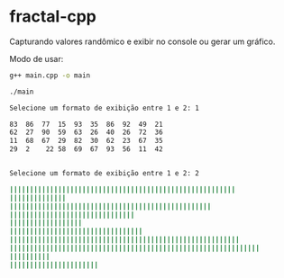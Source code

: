 # fractal-cpp

Capturando valores randômico e exibir no console ou gerar um gráfico.

Modo de usar:

```sh
g++ main.cpp -o main

./main

Selecione um formato de exibição entre 1 e 2: 1

83	86	77	15	93	35	86	92	49	21
62	27	90	59	63	26	40	26	72	36
11	68	67	29	82	30	62	23	67	35
29	2	 22	58	69	67	93	56	11	42


Selecione um formato de exibição entre 1 e 2: 2

||||||||||||||||||||||||||||||||||||||||||||||||||||||||
||||||||||||||
||||||||||||||||||||||||||||||||||||||||||||||||||
|||||||||||||||||||||||||||||||
||||||||||||||||||
|||||||||||||||||||||||||||||||||
|||||||||||||||||||||||||||||||||||||||||||||||||||||||||
||||||||||||||||||||||||||||||||||||||||||||||||||||||||||||||
||||||||||
||||||||||||||||||||||

```
